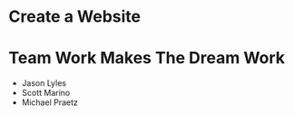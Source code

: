 # Create a Website

# Team Work Makes The Dream Work

- Jason Lyles
- Scott Marino
- Michael Praetz
